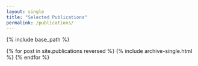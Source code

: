 ```yaml
---
layout: single
title: "Selected Publications"
permalink: /publications/
---
```


{% include base_path %}

{% for post in site.publications reversed %}
  {% include archive-single.html %}
{% endfor %}
